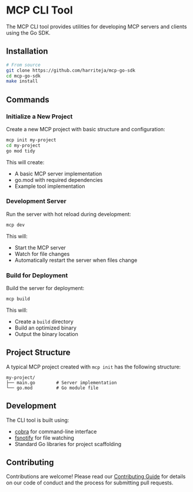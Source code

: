 # MCP CLI Tool

The MCP CLI tool provides utilities for developing MCP servers and clients using the Go SDK.

## Installation

```bash
# From source
git clone https://github.com/harriteja/mcp-go-sdk
cd mcp-go-sdk
make install
```

## Commands

### Initialize a New Project

Create a new MCP project with basic structure and configuration:

```bash
mcp init my-project
cd my-project
go mod tidy
```

This will create:
- A basic MCP server implementation
- go.mod with required dependencies
- Example tool implementation

### Development Server

Run the server with hot reload during development:

```bash
mcp dev
```

This will:
- Start the MCP server
- Watch for file changes
- Automatically restart the server when files change

### Build for Deployment

Build the server for deployment:

```bash
mcp build
```

This will:
- Create a `build` directory
- Build an optimized binary
- Output the binary location

## Project Structure

A typical MCP project created with `mcp init` has the following structure:

```
my-project/
├── main.go        # Server implementation
└── go.mod         # Go module file
```

## Development

The CLI tool is built using:
- [cobra](https://github.com/spf13/cobra) for command-line interface
- [fsnotify](https://github.com/fsnotify/fsnotify) for file watching
- Standard Go libraries for project scaffolding

## Contributing

Contributions are welcome! Please read our [Contributing Guide](../../CONTRIBUTING.md) for details on our code of conduct and the process for submitting pull requests. 
